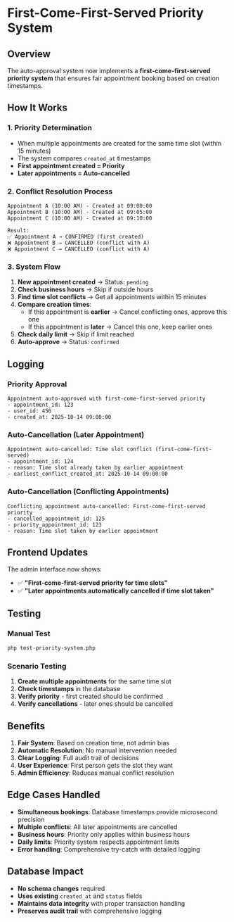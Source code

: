 # First-Come-First-Served Priority System

## Overview

The auto-approval system now implements a **first-come-first-served priority system** that ensures fair appointment booking based on creation timestamps.

## How It Works

### 1. **Priority Determination**
- When multiple appointments are created for the same time slot (within 15 minutes)
- The system compares `created_at` timestamps
- **First appointment created = Priority**
- **Later appointments = Auto-cancelled**

### 2. **Conflict Resolution Process**

```
Appointment A (10:00 AM) - Created at 09:00:00
Appointment B (10:00 AM) - Created at 09:05:00
Appointment C (10:00 AM) - Created at 09:10:00

Result:
✅ Appointment A → CONFIRMED (first created)
❌ Appointment B → CANCELLED (conflict with A)
❌ Appointment C → CANCELLED (conflict with A)
```

### 3. **System Flow**

1. **New appointment created** → Status: `pending`
2. **Check business hours** → Skip if outside hours
3. **Find time slot conflicts** → Get all appointments within 15 minutes
4. **Compare creation times**:
   - If this appointment is **earlier** → Cancel conflicting ones, approve this one
   - If this appointment is **later** → Cancel this one, keep earlier ones
5. **Check daily limit** → Skip if limit reached
6. **Auto-approve** → Status: `confirmed`

## Logging

### Priority Approval
```
Appointment auto-approved with first-come-first-served priority
- appointment_id: 123
- user_id: 456
- created_at: 2025-10-14 09:00:00
```

### Auto-Cancellation (Later Appointment)
```
Appointment auto-cancelled: Time slot conflict (first-come-first-served)
- appointment_id: 124
- reason: Time slot already taken by earlier appointment
- earliest_conflict_created_at: 2025-10-14 09:00:00
```

### Auto-Cancellation (Conflicting Appointments)
```
Conflicting appointment auto-cancelled: First-come-first-served priority
- cancelled_appointment_id: 125
- priority_appointment_id: 123
- reason: Time slot taken by earlier appointment
```

## Frontend Updates

The admin interface now shows:
- ✅ **"First-come-first-served priority for time slots"**
- ✅ **"Later appointments automatically cancelled if time slot taken"**

## Testing

### Manual Test
```bash
php test-priority-system.php
```

### Scenario Testing
1. **Create multiple appointments** for the same time slot
2. **Check timestamps** in the database
3. **Verify priority** - first created should be confirmed
4. **Verify cancellations** - later ones should be cancelled

## Benefits

1. **Fair System**: Based on creation time, not admin bias
2. **Automatic Resolution**: No manual intervention needed
3. **Clear Logging**: Full audit trail of decisions
4. **User Experience**: First person gets the slot they want
5. **Admin Efficiency**: Reduces manual conflict resolution

## Edge Cases Handled

- **Simultaneous bookings**: Database timestamps provide microsecond precision
- **Multiple conflicts**: All later appointments are cancelled
- **Business hours**: Priority only applies within business hours
- **Daily limits**: Priority system respects appointment limits
- **Error handling**: Comprehensive try-catch with detailed logging

## Database Impact

- **No schema changes** required
- **Uses existing** `created_at` and `status` fields
- **Maintains data integrity** with proper transaction handling
- **Preserves audit trail** with comprehensive logging



